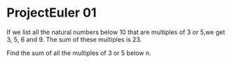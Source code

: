 # ProjectEuler 01
If we list all the natural numbers below 10 that are multiples of 3 or 5,we get 3, 5, 6 and 9. The sum of these multiples is 23.

Find the sum of all the multiples of 3 or 5 below n.